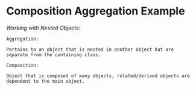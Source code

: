# Composition Aggregation Example

*Working with Nested Objects:*

    Aggregation: 
    
    Pertains to an object that is nested in another object but are separate from the containing class.
    
    Composition:
    
    Object that is composed of many objects, related/derived objects are dependent to the main object.
